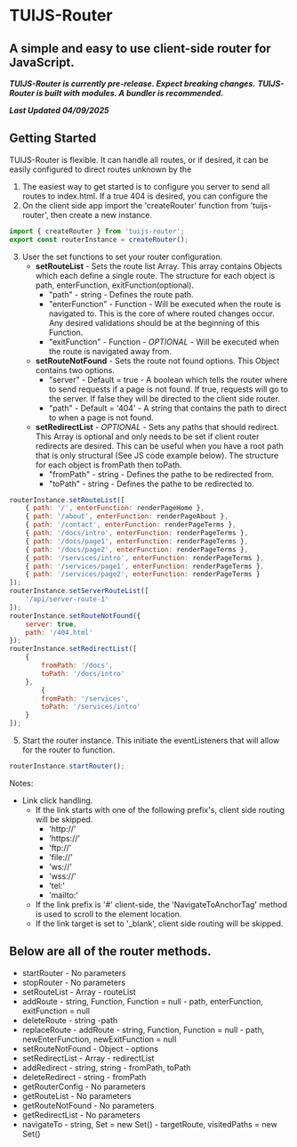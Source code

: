 # TUIJS-Router
## A simple and easy to use client-side router for JavaScript.
***TUIJS-Router is currently pre-release. Expect breaking changes.***
***TUIJS-Router is built with modules. A bundler is recommended.***

***Last Updated 04/09/2025***


## Getting Started
TUIJS-Router is flexible. It can handle all routes, or if desired, it can be easily configured to direct routes unknown by the 
1. The easiest way to get started is to configure you server to send all routes to index.html. If a true 404 is desired, you can configure the 
2. On the client side app import the 'createRouter' function from 'tuijs-router', then create a new instance.

```js
import { createRouter } from 'tuijs-router';
export const routerInstance = createRouter();
```

3. User the set functions to set your router configuration.
    - **setRouteList** - Sets the route list Array. This array contains Objects which each define a single route. The structure for each object is path, enterFunction, exitFunction(optional).
        - "path" - string - Defines the route path.
        - "enterFunction" - Function - Will be executed when the route is navigated to. This is the core of where routed changes occur. Any desired validations should be at the beginning of this Function.
        - "exitFunction" - Function - *OPTIONAL* - Will be executed when the route is navigated away from.
    - **setRouteNotFound** - Sets the route not found options. This Object contains two options.
        - "server" - Default = true - A boolean which tells the router where to send requests if a page is not found. If true, requests will go to the server. If false they will be directed to the client side router. 
        - "path" - Default = '404' - A string that contains the path to direct to when a page is not found.
    - **setRedirectList** - *OPTIONAL* - Sets any paths that should redirect. This Array is optional and only needs to be set if client router redirects are desired. This can be useful when you have a root path that is only structural (See JS code example below). The structure for each object is fromPath then toPath.
        - "fromPath" - string - Defines the pathe to be redirected from.
        - "toPath" - string - Defines the pathe to be redirected to.


```js
routerInstance.setRouteList([
    { path: '/', enterFunction: renderPageHome },
    { path: '/about', enterFunction: renderPageAbout },
    { path: '/contact', enterFunction: renderPageTerms },
    { path: '/docs/intro', enterFunction: renderPageTerms },
    { path: '/docs/page1', enterFunction: renderPageTerms },
    { path: '/docs/page2', enterFunction: renderPageTerms },
    { path: '/services/intro', enterFunction: renderPageTerms },
    { path: '/services/page1', enterFunction: renderPageTerms },
    { path: '/services/page2', enterFunction: renderPageTerms }
]);
routerInstance.setServerRouteList([
    '/api/server-route-1'
]);
routerInstance.setRouteNotFound({
    server: true,
    path: '/404.html'
}); 
routerInstance.setRedirectList([
    {
        fromPath: '/docs',
        toPath: '/docs/intro'
    },
        {
        fromPath: '/services',
        toPath: '/services/intro'
    }
]);
```

5. Start the router instance. This initiate the eventListeners that will allow for the router to function.

```js
routerInstance.startRouter();
```

Notes:
- Link click handling.
    - If the link starts with one of the following prefix's, client side routing will be skipped.
        - 'http://'
        - 'https://'
        - 'ftp://'
        - 'file://'
        - 'ws://'
        - 'wss://'
        - 'tel:'
        - 'mailto:'
    - If the link prefix is '#' client-side, the 'NavigateToAnchorTag' method is used to scroll to the element location.
    - If the link target is set to '_blank', client side routing will be skipped.
            

## Below are all of the router methods.

- startRouter - No parameters
- stopRouter - No parameters
- setRouteList - Array - routeList
- addRoute - string, Function, Function = null - path, enterFunction, exitFunction = null
- deleteRoute - string -path
- replaceRoute - addRoute - string, Function, Function = null - path, newEnterFunction, newExitFunction = null
- setRouteNotFound - Object - options
- setRedirectList - Array - redirectList
- addRedirect - string, string - fromPath, toPath
- deleteRedirect - string - fromPath
- getRouterConfig - No parameters
- getRouteList - No parameters
- getRouteNotFound - No parameters
- getRedirectList - No parameters
- navigateTo - string, Set = new Set() - targetRoute, visitedPaths = new Set()
